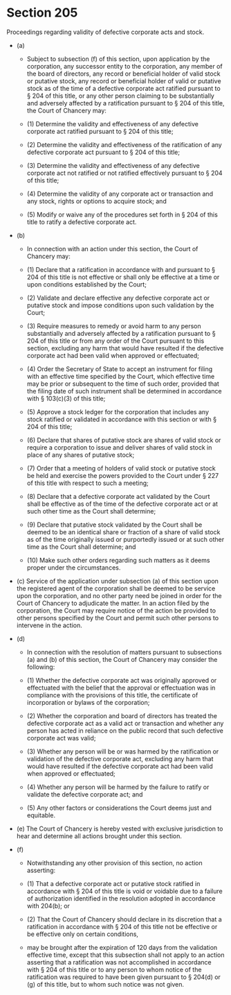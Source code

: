# Section 205

Proceedings regarding validity of defective corporate acts and stock.

- (a) 

  - Subject to subsection (f) of this section, upon application by the corporation, any successor entity to the corporation, any member of the board of directors, any record or beneficial holder of valid stock or putative stock, any record or beneficial holder of valid or putative stock as of the time of a defective corporate act ratified pursuant to § 204 of this title, or any other person claiming to be substantially and adversely affected by a ratification pursuant to § 204 of this title, the Court of Chancery may:

  - (1) Determine the validity and effectiveness of any defective corporate act ratified pursuant to § 204 of this title;

  - (2) Determine the validity and effectiveness of the ratification of any defective corporate act pursuant to § 204 of this title;

  - (3) Determine the validity and effectiveness of any defective corporate act not ratified or not ratified effectively pursuant to § 204 of this title;

  - (4) Determine the validity of any corporate act or transaction and any stock, rights or options to acquire stock; and

  - (5) Modify or waive any of the procedures set forth in § 204 of this title to ratify a defective corporate act.

- (b) 

  - In connection with an action under this section, the Court of Chancery may:

  - (1) Declare that a ratification in accordance with and pursuant to § 204 of this title is not effective or shall only be effective at a time or upon conditions established by the Court;

  - (2) Validate and declare effective any defective corporate act or putative stock and impose conditions upon such validation by the Court;

  - (3) Require measures to remedy or avoid harm to any person substantially and adversely affected by a ratification pursuant to § 204 of this title or from any order of the Court pursuant to this section, excluding any harm that would have resulted if the defective corporate act had been valid when approved or effectuated;

  - (4) Order the Secretary of State to accept an instrument for filing with an effective time specified by the Court, which effective time may be prior or subsequent to the time of such order, provided that the filing date of such instrument shall be determined in accordance with § 103(c)(3) of this title;

  - (5) Approve a stock ledger for the corporation that includes any stock ratified or validated in accordance with this section or with § 204 of this title;

  - (6) Declare that shares of putative stock are shares of valid stock or require a corporation to issue and deliver shares of valid stock in place of any shares of putative stock;

  - (7) Order that a meeting of holders of valid stock or putative stock be held and exercise the powers provided to the Court under § 227 of this title with respect to such a meeting;

  - (8) Declare that a defective corporate act validated by the Court shall be effective as of the time of the defective corporate act or at such other time as the Court shall determine;

  - (9) Declare that putative stock validated by the Court shall be deemed to be an identical share or fraction of a share of valid stock as of the time originally issued or purportedly issued or at such other time as the Court shall determine; and

  - (10) Make such other orders regarding such matters as it deems proper under the circumstances.

- (c) Service of the application under subsection (a) of this section upon the registered agent of the corporation shall be deemed to be service upon the corporation, and no other party need be joined in order for the Court of Chancery to adjudicate the matter. In an action filed by the corporation, the Court may require notice of the action be provided to other persons specified by the Court and permit such other persons to intervene in the action.

- (d) 

  - In connection with the resolution of matters pursuant to subsections (a) and (b) of this section, the Court of Chancery may consider the following:

  - (1) Whether the defective corporate act was originally approved or effectuated with the belief that the approval or effectuation was in compliance with the provisions of this title, the certificate of incorporation or bylaws of the corporation;

  - (2) Whether the corporation and board of directors has treated the defective corporate act as a valid act or transaction and whether any person has acted in reliance on the public record that such defective corporate act was valid;

  - (3) Whether any person will be or was harmed by the ratification or validation of the defective corporate act, excluding any harm that would have resulted if the defective corporate act had been valid when approved or effectuated;

  - (4) Whether any person will be harmed by the failure to ratify or validate the defective corporate act; and

  - (5) Any other factors or considerations the Court deems just and equitable.

- (e) The Court of Chancery is hereby vested with exclusive jurisdiction to hear and determine all actions brought under this section.

- (f) 

  - Notwithstanding any other provision of this section, no action asserting:

  - (1) That a defective corporate act or putative stock ratified in accordance with § 204 of this title is void or voidable due to a failure of authorization identified in the resolution adopted in accordance with 204(b); or

  - (2) That the Court of Chancery should declare in its discretion that a ratification in accordance with § 204 of this title not be effective or be effective only on certain conditions,

  - may be brought after the expiration of 120 days from the validation effective time, except that this subsection shall not apply to an action asserting that a ratification was not accomplished in accordance with § 204 of this title or to any person to whom notice of the ratification was required to have been given pursuant to § 204(d) or (g) of this title, but to whom such notice was not given.